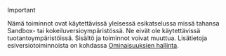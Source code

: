 > [!IMPORTANT]
> Nämä toiminnot ovat käytettävissä yleisessä esikatselussa missä tahansa Sandbox- tai kokeiluversioympäristössä. Ne eivät ole käytettävissä tuotantoympäristöissä. Sisältö ja toiminnot voivat muuttua. Lisätietoja esiversiotoiminnoista on kohdassa [Ominaisuuksien hallinta](../hr-admin-manage-features.md).